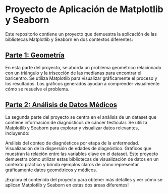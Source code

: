 # Proyecto de Aplicación de Matplotlib y Seaborn

Este repositorio contiene un proyecto que demuestra la aplicación de las bibliotecas Matplotlib y Seaborn en dos contextos diferentes:

## [Parte 1: Geometría](ejercicio_1_2_19.ipynb)

En esta parte del proyecto, se aborda un problema geométrico relacionado con un triángulo y la trisección de las medianas para encontrar el baricentro. Se utiliza Matplotlib para visualizar gráficamente el proceso y los resultados. Los gráficos generados ayudan a comprender visualmente cómo se resuelve el problema.

## [Parte 2: Análisis de Datos Médicos](testicular_cancer.ipynb)

La segunda parte del proyecto se centra en el análisis de un dataset que contiene información de diagnósticos de cáncer testicular. Se utiliza Matplotlib y Seaborn para explorar y visualizar datos relevantes, incluyendo:

Análisis del conteo de diagnósticos por etapa de la enfermedad.
Visualización de la dispersión de edades de diagnóstico.
Gráficos que muestran la relación entre las variables clave en el dataset.
Este proyecto demuestra cómo utilizar estas bibliotecas de visualización de datos en un contexto práctico y brinda ejemplos claros de cómo representar gráficamente datos geométricos y médicos.

¡Explora el contenido del proyecto para obtener más detalles y ver cómo se aplican Matplotlib y Seaborn en estas dos áreas diferentes!
